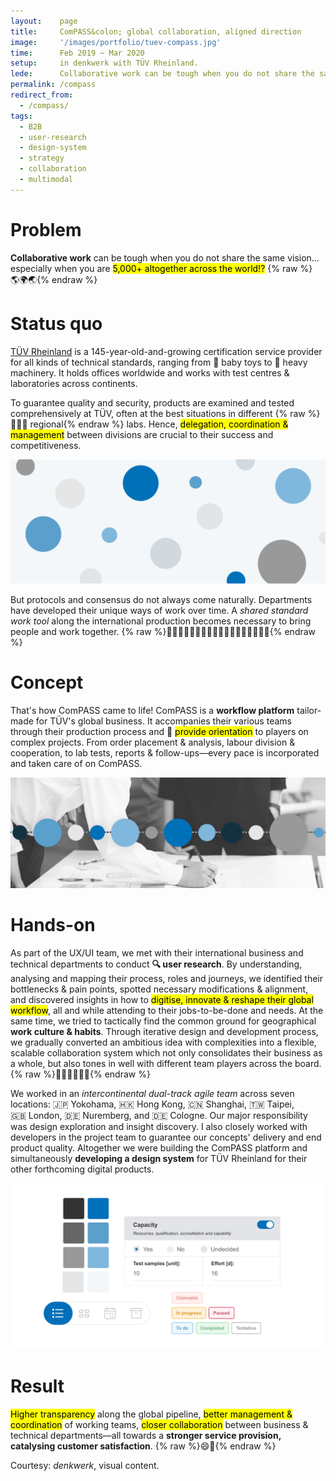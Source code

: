 ```yaml
---
layout:    page
title:     ComPASS&colon; global collaboration, aligned direction
image:     '/images/portfolio/tuev-compass.jpg'
time:      Feb 2019 ~ Mar 2020
setup:     in denkwerk with TÜV Rheinland.
lede:      Collaborative work can be tough when you do not share the same vision… especially when you are 5,000+ altogether across the world!?
permalink: /compass
redirect_from:
  - /compass/
tags:
  - B2B
  - user-research
  - design-system
  - strategy
  - collaboration
  - multimodal
---
```


# Problem
**Collaborative work** can be tough when you do not share the same vision… especially when you are <mark>5,000+ altogether across the world!?</mark> {% raw %}<span style="display: inline-block">🌎🌍🌏</span>{% endraw %}

# Status quo
[TÜV Rheinland](https://www.tuv.com/) is a 145-year-old-and-growing certification service provider for all kinds of technical standards, ranging from 🧸 baby toys to 🚜 heavy machinery. It holds offices worldwide and works with test centres & laboratories across continents.

To guarantee quality and security, products are examined and tested comprehensively at TÜV, often at the best situations in different {% raw %}<span style="display: inline-block">👨🏻‍🔬 regional</span>{% endraw %} labs. Hence, <mark>delegation, coordination & management</mark> between divisions are crucial to their success and competitiveness.

![Scattered locations and unaligned workflow makes global coordination difficult](/images/portfolio/tuev-compass-globar-cowork.png)

But protocols and consensus do not always come naturally. Departments have developed their unique ways of work over time. A *shared standard work tool* along the international production becomes necessary to bring people and work together. {% raw %}<span style="display: inline-block">🙋🏾‍♀️🙋🏻‍♂️🙋🏼‍♀️🙋🏾‍♂️🙋🏻‍♀️🙋🏼‍♂️</span>{% endraw %}

# Concept
That's how ComPASS came to life! ComPASS is a **workflow platform** tailor-made for TÜV's global business. It accompanies their various teams through their production process and 🧭 <mark>provide orientation</mark> to players on complex projects. From order placement & analysis, labour division & cooperation, to lab tests, reports & follow-ups—every pace is incorporated and taken care of on ComPASS.

![Scattered locations and unaligned workflow makes global coordination difficult](/images/portfolio/tuev-compass-alignment.png)

# Hands-on
As part of the UX/UI team, we met with their international business and technical departments to conduct **🔍 user research**. By understanding, analysing and mapping their process, roles and journeys, we identified their bottlenecks & pain points, spotted necessary modifications & alignment, and discovered insights in how to <mark>digitise, innovate & reshape their global workflow</mark>, all and while attending to their jobs-to-be-done and needs. At the same time, we tried to tactically find the common ground for geographical **work culture & habits**. Through iterative design and development process, we gradually converted an ambitious idea with complexities into a flexible, scalable collaboration system which not only consolidates their business as a whole, but also tones in well with different team players across the board. {% raw %}<span style="display: inline-block">⛹🏻‍♀️⛹🏽‍♂️</span>{% endraw %}

We worked in an *intercontinental dual-track agile team* across seven locations: 🇯🇵 Yokohama, 🇭🇰 Hong Kong, 🇨🇳 Shanghai, 🇹🇼 Taipei, 🇬🇧 London, 🇩🇪 Nuremberg, and 🇩🇪 Cologne. Our major responsibility was design exploration and insight discovery. I also closely worked with developers in the project team to guarantee our concepts' delivery and end product quality. Altogether we were building the ComPASS platform and simultaneously **developing a design system** for TÜV Rheinland for their other forthcoming digital products.

![Design system for TÜV Rheinland](/images/portfolio/tuev-compass-design-system.png)

# Result
<mark>Higher transparency</mark> along the global pipeline, <mark>better management & coordination</mark> of working teams, <mark>closer collaboration</mark> between business & technical departments—all towards a **stronger service provision, catalysing customer satisfaction**. {% raw %}<span style="display: inline-block">😄🧭</span>{% endraw %}

<div class="extras" markdown="1">
Courtesy: <i>denkwerk</i>, visual content.
</div>


<!--- Short description
***

To better administer business process and maintain higher transparency along the production pipeline across the globe, ComPASS platform innovates the internal coordination in TÜV Rheinland by bringing business and technical departments in closer collaboration, strengthening service competitiveness and catalysing customer satisfaction.
--->
